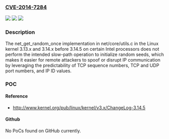 ### [CVE-2014-7284](https://cve.mitre.org/cgi-bin/cvename.cgi?name=CVE-2014-7284)
![](https://img.shields.io/static/v1?label=Product&message=n%2Fa&color=blue)
![](https://img.shields.io/static/v1?label=Version&message=n%2Fa&color=blue)
![](https://img.shields.io/static/v1?label=Vulnerability&message=n%2Fa&color=brighgreen)

### Description

The net_get_random_once implementation in net/core/utils.c in the Linux kernel 3.13.x and 3.14.x before 3.14.5 on certain Intel processors does not perform the intended slow-path operation to initialize random seeds, which makes it easier for remote attackers to spoof or disrupt IP communication by leveraging the predictability of TCP sequence numbers, TCP and UDP port numbers, and IP ID values.

### POC

#### Reference
- http://www.kernel.org/pub/linux/kernel/v3.x/ChangeLog-3.14.5

#### Github
No PoCs found on GitHub currently.

